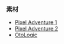 ### 素材
* [Pixel Adventure 1](https://pixel-frog.itch.io/pixel-adventure-1)
* [Pixel Adventure 2](https://pixel-frog.itch.io/pixel-adventure-2)
* [OtoLogic](https://otologic.jp)
